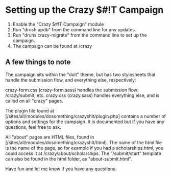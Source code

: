 Setting up the Crazy $#!T Campaign
==============

1. Enable the "Crazy $#!T Campaign" module
2. Run "drush updb" from the command line for any updates.
3. Run "druhs crazy-migrate" from the command line to set up the campaign.
4. The campaign can be found at /crazy

A few things to note
--------------

The campaign sits within the "doit" theme, but has two stylesheets that handle the submission flow, and everything else, respectively:

crazy-form.css (crazy-form.sass) handles the submission flow: /crazy/submit, etc.
crazy.css (crazy.sass) handles everything else, and is called on all "crazy" pages.

The plugin file found at [/sites/all/modules/dosomething/crazyshit/plugin.php] contains a number of options and settings for the campaign.  It is documented but if you have any questions, feel free to ask.

All "about" pages are HTML files, found in [/sites/all/modules/dosomething/crazyshit/html].  The name of the html file is the name of the page, so for example if you had a scholarships.html, you could access it at /crazy/about/scholarships.  The "/submit/start" template can also be found in the html folder, as "about-submit.html".

Have fun and let me know if you have any questions.